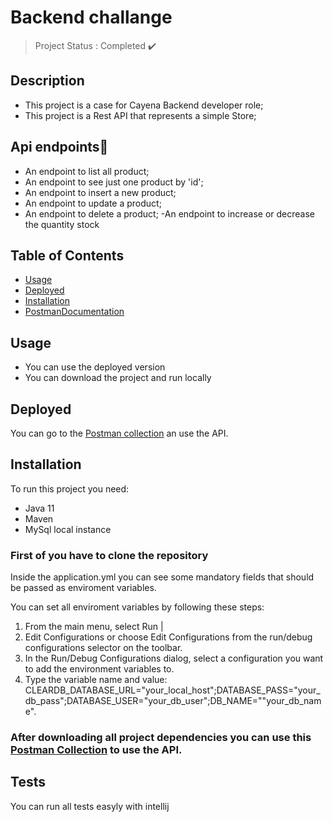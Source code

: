 # Backend challange
> Project Status : Completed :heavy_check_mark:

## Description

- This project is a case for Cayena Backend developer role;
- This project is a Rest API that represents a simple Store;

## Api  endpoints🏁 
- An endpoint to list all product;
- An endpoint to see just one product by 'id';
- An endpoint to insert a new product;
- An endpoint to update a product;
- An endpoint to delete a product;
-An endpoint to increase or decrease the quantity stock

## Table of Contents
- [Usage](#usage)
- [Deployed](#deployed)
- [Installation](#installation)
- [PostmanDocumentation](https://documenter.getpostman.com/view/15800965/2s93kz55PV)

## Usage
- You can use the deployed version
- You can download the project and run locally 

## Deployed
You can go to the [Postman collection](https://documenter.getpostman.com/view/15800965/2s93kz55PV) an use the API.

## Installation

To run this project you need:
- Java 11
- Maven
- MySql local instance

### First of you have to clone the repository

Inside the application.yml you can see some mandatory fields that should be passed as enviroment variables.

You can set all enviroment variables by following these steps:
1. From the main menu, select Run | 
2. Edit Configurations or choose Edit Configurations from the run/debug configurations selector on the toolbar. 
3. In the Run/Debug Configurations dialog, select a configuration you want to add the environment variables to. 
4. Type the variable name and value: CLEARDB_DATABASE_URL="your_local_host";DATABASE_PASS="your_db_pass";DATABASE_USER="your_db_user";DB_NAME=""your_db_name".


### After downloading all project dependencies you can use this [Postman Collection](https://documenter.getpostman.com/view/15800965/2s93kz55PV) to use the API.
  
## Tests
  You can run all tests easyly with intellij
